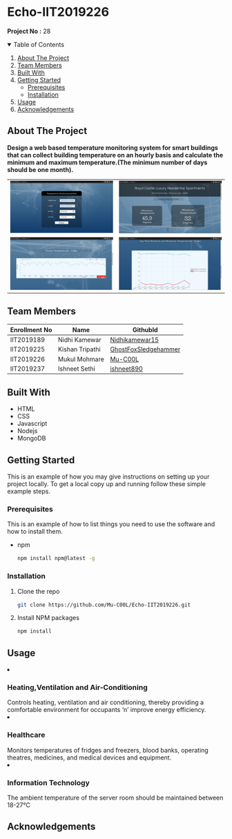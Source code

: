 # Echo-IIT2019226
**Project No :** 28

<!-- TABLE OF CONTENTS -->
<details open="open">
  <summary>Table of Contents</summary>
  <ol>
    <li>
      <a href="#about-the-project">About The Project</a>
    </li>
    <li><a href="#team-members">Team Members</a></li>
    <li><a href="#built-with">Built With</a></li>
    <li>
      <a href="#getting-started">Getting Started</a>
      <ul>
        <li><a href="#prerequisites">Prerequisites</a></li>
        <li><a href="#installation">Installation</a></li>
      </ul>
    </li>
    <li><a href="#usage">Usage</a></li>
    <li><a href="#acknowledgements">Acknowledgements</a></li>
  </ol>
</details>

## About The Project

**Design a web based temperature monitoring system for smart buildings that can collect building temperature on an hourly basis and calculate the minimum and maximum temperature.(The minimum number of days should be one month).**

<table>
  <tr>
    <td valign="top"><img src="https://github.com/Mu-C00L/Echo-IIT2019226/blob/main/ProjectSS/img1.jpeg"></td>
    <td valign="top"><img src="https://github.com/Mu-C00L/Echo-IIT2019226/blob/main/ProjectSS/img2.jpeg"></td>
  </tr>
  <tr>
    <td valign="top"><img src="https://github.com/Mu-C00L/Echo-IIT2019226/blob/main/ProjectSS/img3.jpeg"></td>
    <td valign="top"><img src="https://github.com/Mu-C00L/Echo-IIT2019226/blob/main/ProjectSS/img4.jpeg"></td>
  </tr>
 </table>

## Team Members
|  Enrollment No |   Name         | GithubId        |
 --------------  |   ----         | --------        |
|    IIT2019189  |  Nidhi Kamewar | [Nidhikamewar15](https://github.com/Nidhikamewar15)  |
|    IIT2019225  |  Kishan Tripathi  |     [GhostFoxSledgehammer](https://github.com/GhostFoxSledgehammer) | 
|    IIT2019226  |  Mukul Mohmare |  [Mu-C00L](https://github.com/Mu-C00L) |
|    IIT2019237  |  Ishneet Sethi |  [ishneet890](https://github.com/ishneet890)

## Built With
<ul>
  <li>HTML</li>
  <li>CSS</li>
  <li>Javascript</li>
  <li>Nodejs</li>
  <li>MongoDB</li>
</ul>

<!-- GETTING STARTED -->
## Getting Started

This is an example of how you may give instructions on setting up your project locally.
To get a local copy up and running follow these simple example steps.

### Prerequisites

This is an example of how to list things you need to use the software and how to install them.
* npm
  ```sh
  npm install npm@latest -g
  ```

### Installation


1. Clone the repo
   ```sh
   git clone https://github.com/Mu-C00L/Echo-IIT2019226.git
   ```
2. Install NPM packages
   ```sh
   npm install
   ```

<!-- Usage -->
## Usage
<li><h3>Heating,Ventilation and Air-Conditioning</h3></li>
Controls heating, ventilation and air conditioning, thereby providing a comfortable environment for occupants ‘n’ improve energy efficiency.<br>
<li><h3>Healthcare</h3></li>
Monitors temperatures of fridges and freezers, blood banks, operating theatres, medicines, and medical devices and equipment.<br>
<li><h3>Information Technology</h3></li>
The ambient temperature of the server room should be maintained between 18-27°C


<!-- Acknowledgements -->
## Acknowledgements

